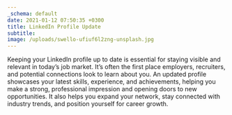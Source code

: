 ```yaml
---
_schema: default
date: 2021-01-12 07:50:35 +0300
title: LinkedIn Profile Update
subtitle:
image: /uploads/swello-ufiuf6l2zng-unsplash.jpg
---
```

Keeping your LinkedIn profile up to date is essential for staying visible and relevant in today’s job market. It’s often the first place employers, recruiters, and potential connections look to learn about you. An updated profile showcases your latest skills, experience, and achievements, helping you make a strong, professional impression and opening doors to new opportunities. It also helps you expand your network, stay connected with industry trends, and position yourself for career growth.